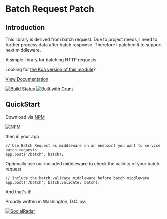 Batch Request Patch
===================

## Introduction

This library is derived from batch request. Due to project needs, 
I need to further process data after batch response. Therefore I patched it to support next middleware.

A simple library for batching HTTP requests

Looking for [the Koa version of this module](https://github.com/socialradar/koa-batch)?

[View Documentation](http://batch-request.socialradar.com)

[![Build Status](https://travis-ci.org/socialradar/batch-request.png?branch=master)](https://travis-ci.org/socialradar/batch-request) [![Built with Grunt](https://cdn.gruntjs.com/builtwith.png)](http://gruntjs.com/)

## QuickStart

Download via [NPM](http://npmjs.org)

[![NPM](https://nodei.co/npm/batch-request.png?compact=true)](https://nodei.co/npm/batch-request/)

then in your app

    // Use Batch Request as middleware on an endpoint you want to service batch requests
    app.post('/batch', batch);


Optionally use our included middleware to check the validity of your batch request

    // Include the batch.validate middleware before batch middleware
    app.post('/batch', batch.validate, batch);

And that's it!

Proudly written in Washington, D.C. by:

[![SocialRadar](https://raw.github.com/socialradar/batch-request/master/social-radar-black-orange.png)](http://socialradar.com)
